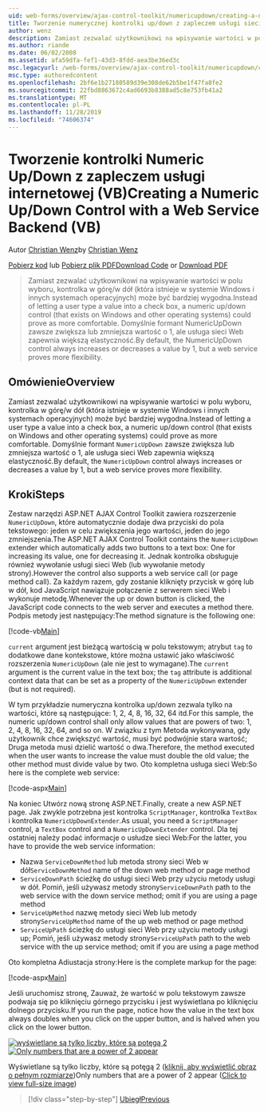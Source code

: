 ```yaml
---
uid: web-forms/overview/ajax-control-toolkit/numericupdown/creating-a-numeric-up-down-control-with-a-web-service-backend-vb
title: Tworzenie numerycznej kontrolki up/down z zapleczem usługi sieci Web (VB) | Microsoft Docs
author: wenz
description: Zamiast zezwalać użytkownikowi na wpisywanie wartości w polu wyboru, numeryczna kontrolka w górę/w dół (która istnieje w systemie Windows i innych systemach operacyjnych) może okazać się bardziej c...
ms.author: riande
ms.date: 06/02/2008
ms.assetid: afa59dfa-fef1-43d3-8fdd-aea3be36ed3c
msc.legacyurl: /web-forms/overview/ajax-control-toolkit/numericupdown/creating-a-numeric-up-down-control-with-a-web-service-backend-vb
msc.type: authoredcontent
ms.openlocfilehash: 2bf6e1b27180589d39e308de62b5be1f47fa8fe2
ms.sourcegitcommit: 22fbd8863672c4ad6693b8388ad5c8e753fb41a2
ms.translationtype: MT
ms.contentlocale: pl-PL
ms.lasthandoff: 11/28/2019
ms.locfileid: "74606374"
---
```

# <a name="creating-a-numeric-updown-control-with-a-web-service-backend-vb"></a><span data-ttu-id="86dd9-103">Tworzenie kontrolki Numeric Up/Down z zapleczem usługi internetowej (VB)</span><span class="sxs-lookup"><span data-stu-id="86dd9-103">Creating a Numeric Up/Down Control with a Web Service Backend (VB)</span></span>

<span data-ttu-id="86dd9-104">Autor [Christian Wenz](https://github.com/wenz)</span><span class="sxs-lookup"><span data-stu-id="86dd9-104">by [Christian Wenz](https://github.com/wenz)</span></span>

<span data-ttu-id="86dd9-105">[Pobierz kod](https://download.microsoft.com/download/9/3/f/93f8daea-bebd-4821-833b-95205389c7d0/numericupdown1.vb.zip) lub [Pobierz plik PDF](https://download.microsoft.com/download/2/d/c/2dc10e34-6983-41d4-9c08-f78f5387d32b/numericupdown1VB.pdf)</span><span class="sxs-lookup"><span data-stu-id="86dd9-105">[Download Code](https://download.microsoft.com/download/9/3/f/93f8daea-bebd-4821-833b-95205389c7d0/numericupdown1.vb.zip) or [Download PDF](https://download.microsoft.com/download/2/d/c/2dc10e34-6983-41d4-9c08-f78f5387d32b/numericupdown1VB.pdf)</span></span>

> <span data-ttu-id="86dd9-106">Zamiast zezwalać użytkownikowi na wpisywanie wartości w polu wyboru, kontrolka w górę/w dół (która istnieje w systemie Windows i innych systemach operacyjnych) może być bardziej wygodna.</span><span class="sxs-lookup"><span data-stu-id="86dd9-106">Instead of letting a user type a value into a check box, a numeric up/down control (that exists on Windows and other operating systems) could prove as more comfortable.</span></span> <span data-ttu-id="86dd9-107">Domyślnie formant NumericUpDown zawsze zwiększa lub zmniejsza wartość o 1, ale usługa sieci Web zapewnia większą elastyczność.</span><span class="sxs-lookup"><span data-stu-id="86dd9-107">By default, the NumericUpDown control always increases or decreases a value by 1, but a web service proves more flexibility.</span></span>

## <a name="overview"></a><span data-ttu-id="86dd9-108">Omówienie</span><span class="sxs-lookup"><span data-stu-id="86dd9-108">Overview</span></span>

<span data-ttu-id="86dd9-109">Zamiast zezwalać użytkownikowi na wpisywanie wartości w polu wyboru, kontrolka w górę/w dół (która istnieje w systemie Windows i innych systemach operacyjnych) może być bardziej wygodna.</span><span class="sxs-lookup"><span data-stu-id="86dd9-109">Instead of letting a user type a value into a check box, a numeric up/down control (that exists on Windows and other operating systems) could prove as more comfortable.</span></span> <span data-ttu-id="86dd9-110">Domyślnie formant `NumericUpDown` zawsze zwiększa lub zmniejsza wartość o 1, ale usługa sieci Web zapewnia większą elastyczność.</span><span class="sxs-lookup"><span data-stu-id="86dd9-110">By default, the `NumericUpDown` control always increases or decreases a value by 1, but a web service proves more flexibility.</span></span>

## <a name="steps"></a><span data-ttu-id="86dd9-111">Kroki</span><span class="sxs-lookup"><span data-stu-id="86dd9-111">Steps</span></span>

<span data-ttu-id="86dd9-112">Zestaw narzędzi ASP.NET AJAX Control Toolkit zawiera rozszerzenie `NumericUpDown`, które automatycznie dodaje dwa przyciski do pola tekstowego: jeden w celu zwiększenia jego wartości, jeden do jego zmniejszenia.</span><span class="sxs-lookup"><span data-stu-id="86dd9-112">The ASP.NET AJAX Control Toolkit contains the `NumericUpDown` extender which automatically adds two buttons to a text box: One for increasing its value, one for decreasing it.</span></span> <span data-ttu-id="86dd9-113">Jednak kontrolka obsługuje również wywołanie usługi sieci Web (lub wywołanie metody strony).</span><span class="sxs-lookup"><span data-stu-id="86dd9-113">However the control also supports a web service call (or page method call).</span></span> <span data-ttu-id="86dd9-114">Za każdym razem, gdy zostanie kliknięty przycisk w górę lub w dół, kod JavaScript nawiązuje połączenie z serwerem sieci Web i wykonuje metodę.</span><span class="sxs-lookup"><span data-stu-id="86dd9-114">Whenever the up or down button is clicked, the JavaScript code connects to the web server and executes a method there.</span></span> <span data-ttu-id="86dd9-115">Podpis metody jest następujący:</span><span class="sxs-lookup"><span data-stu-id="86dd9-115">The method signature is the following one:</span></span>

[!code-vb[Main](creating-a-numeric-up-down-control-with-a-web-service-backend-vb/samples/sample1.vb)]

<span data-ttu-id="86dd9-116">`current` argument jest bieżącą wartością w polu tekstowym; atrybut `tag` to dodatkowe dane kontekstowe, które można ustawić jako właściwość rozszerzenia `NumericUpDown` (ale nie jest to wymagane).</span><span class="sxs-lookup"><span data-stu-id="86dd9-116">The `current` argument is the current value in the text box; the `tag` attribute is additional context data that can be set as a property of the `NumericUpDown` extender (but is not required).</span></span>

<span data-ttu-id="86dd9-117">W tym przykładzie numeryczna kontrolka up/down zezwala tylko na wartości, które są następujące: 1, 2, 4, 8, 16, 32, 64 itd.</span><span class="sxs-lookup"><span data-stu-id="86dd9-117">For this sample, the numeric up/down control shall only allow values that are powers of two: 1, 2, 4, 8, 16, 32, 64, and so on.</span></span> <span data-ttu-id="86dd9-118">W związku z tym Metoda wykonywana, gdy użytkownik chce zwiększyć wartość, musi być podwójnie stara wartość; Druga metoda musi dzielić wartość o dwa.</span><span class="sxs-lookup"><span data-stu-id="86dd9-118">Therefore, the method executed when the user wants to increase the value must double the old value; the other method must divide value by two.</span></span> <span data-ttu-id="86dd9-119">Oto kompletna usługa sieci Web:</span><span class="sxs-lookup"><span data-stu-id="86dd9-119">So here is the complete web service:</span></span>

[!code-aspx[Main](creating-a-numeric-up-down-control-with-a-web-service-backend-vb/samples/sample2.aspx)]

<span data-ttu-id="86dd9-120">Na koniec Utwórz nową stronę ASP.NET.</span><span class="sxs-lookup"><span data-stu-id="86dd9-120">Finally, create a new ASP.NET page.</span></span> <span data-ttu-id="86dd9-121">Jak zwykle potrzebna jest kontrolka `ScriptManager`, kontrolka `TextBox` i kontrolka `NumericUpDownExtender`.</span><span class="sxs-lookup"><span data-stu-id="86dd9-121">As usual, you need a `ScriptManager` control, a `TextBox` control and a `NumericUpDownExtender` control.</span></span> <span data-ttu-id="86dd9-122">Dla tej ostatniej należy podać informacje o usłudze sieci Web:</span><span class="sxs-lookup"><span data-stu-id="86dd9-122">For the latter, you have to provide the web service information:</span></span>

- <span data-ttu-id="86dd9-123">Nazwa `ServiceDownMethod` lub metoda strony sieci Web w dół</span><span class="sxs-lookup"><span data-stu-id="86dd9-123">`ServiceDownMethod` name of the down web method or page method</span></span>
- <span data-ttu-id="86dd9-124">`ServiceDownPath` ścieżkę do usługi sieci Web przy użyciu metody usługi w dół. Pomiń, jeśli używasz metody strony</span><span class="sxs-lookup"><span data-stu-id="86dd9-124">`ServiceDownPath` path to the web service with the down service method; omit if you are using a page method</span></span>
- <span data-ttu-id="86dd9-125">`ServiceUpMethod` nazwę metody sieci Web lub metody strony</span><span class="sxs-lookup"><span data-stu-id="86dd9-125">`ServiceUpMethod` name of the up web method or page method</span></span>
- <span data-ttu-id="86dd9-126">`ServiceUpPath` ścieżkę do usługi sieci Web przy użyciu metody usługi up; Pomiń, jeśli używasz metody strony</span><span class="sxs-lookup"><span data-stu-id="86dd9-126">`ServiceUpPath` path to the web service with the up service method; omit if you are using a page method</span></span>

<span data-ttu-id="86dd9-127">Oto kompletna Adiustacja strony:</span><span class="sxs-lookup"><span data-stu-id="86dd9-127">Here is the complete markup for the page:</span></span>

[!code-aspx[Main](creating-a-numeric-up-down-control-with-a-web-service-backend-vb/samples/sample3.aspx)]

<span data-ttu-id="86dd9-128">Jeśli uruchomisz stronę, Zauważ, że wartość w polu tekstowym zawsze podwaja się po kliknięciu górnego przycisku i jest wyświetlana po kliknięciu dolnego przycisku.</span><span class="sxs-lookup"><span data-stu-id="86dd9-128">If you run the page, notice how the value in the text box always doubles when you click on the upper button, and is halved when you click on the lower button.</span></span>

<span data-ttu-id="86dd9-129">[![wyświetlane są tylko liczby, które są potęgą 2](creating-a-numeric-up-down-control-with-a-web-service-backend-vb/_static/image2.png)](creating-a-numeric-up-down-control-with-a-web-service-backend-vb/_static/image1.png)</span><span class="sxs-lookup"><span data-stu-id="86dd9-129">[![Only numbers that are a power of 2 appear](creating-a-numeric-up-down-control-with-a-web-service-backend-vb/_static/image2.png)](creating-a-numeric-up-down-control-with-a-web-service-backend-vb/_static/image1.png)</span></span>

<span data-ttu-id="86dd9-130">Wyświetlane są tylko liczby, które są potęgą 2 ([kliknij, aby wyświetlić obraz o pełnym rozmiarze](creating-a-numeric-up-down-control-with-a-web-service-backend-vb/_static/image3.png))</span><span class="sxs-lookup"><span data-stu-id="86dd9-130">Only numbers that are a power of 2 appear ([Click to view full-size image](creating-a-numeric-up-down-control-with-a-web-service-backend-vb/_static/image3.png))</span></span>

> [!div class="step-by-step"]
> [<span data-ttu-id="86dd9-131">Ubiegł</span><span class="sxs-lookup"><span data-stu-id="86dd9-131">Previous</span></span>](creating-a-numeric-up-down-control-with-a-web-service-backend-cs.md)
